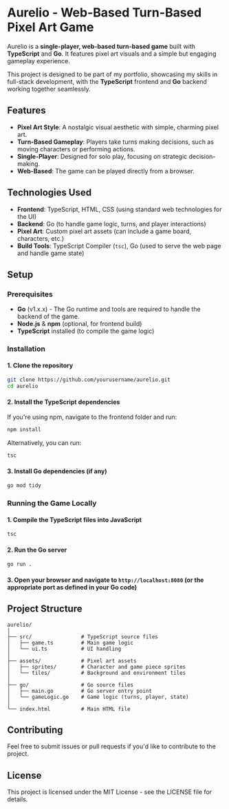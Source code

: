 # Aurelio - Web-Based Turn-Based Pixel Art Game

Aurelio is a **single-player, web-based turn-based game** built with **TypeScript** and **Go**. It features pixel art visuals and a simple but engaging gameplay experience.

This project is designed to be part of my portfolio, showcasing my skills in full-stack development, with the **TypeScript** frontend and **Go** backend working together seamlessly.

## Features

- **Pixel Art Style**: A nostalgic visual aesthetic with simple, charming pixel art.
- **Turn-Based Gameplay**: Players take turns making decisions, such as moving characters or performing actions.
- **Single-Player**: Designed for solo play, focusing on strategic decision-making.
- **Web-Based**: The game can be played directly from a browser.

## Technologies Used

- **Frontend**: TypeScript, HTML, CSS (using standard web technologies for the UI)
- **Backend**: Go (to handle game logic, turns, and player interactions)
- **Pixel Art**: Custom pixel art assets (can include a game board, characters, etc.)
- **Build Tools**: TypeScript Compiler (`tsc`), Go (used to serve the web page and handle game state)

## Setup

### Prerequisites

- **Go** (v1.x.x) - The Go runtime and tools are required to handle the backend of the game.
- **Node.js** & **npm** (optional, for frontend build)
- **TypeScript** installed (to compile the game logic)

### Installation

#### 1. Clone the repository

```bash
git clone https://github.com/yourusername/aurelio.git
cd aurelio
```

#### 2. Install the TypeScript dependencies

If you're using npm, navigate to the frontend folder and run:

```bash
npm install
```

Alternatively, you can run:

```bash
tsc
```

#### 3. Install Go dependencies (if any)

```bash
go mod tidy
```

### Running the Game Locally

#### 1. Compile the TypeScript files into JavaScript

```bash
tsc
```

#### 2. Run the Go server

```bash
go run .
```

#### 3. Open your browser and navigate to ```http://localhost:8080``` (or the appropriate port as defined in your Go code)

## Project Structure

```text
aurelio/
│
├── src/                # TypeScript source files
│   ├── game.ts         # Main game logic
│   └── ui.ts           # UI handling
│
├── assets/             # Pixel art assets
│   ├── sprites/        # Character and game piece sprites
│   └── tiles/          # Background and environment tiles
│
├── go/                 # Go source files
│   ├── main.go         # Go server entry point
│   └── gameLogic.go    # Game logic (turns, player, state)
│
└── index.html          # Main HTML file
```

## Contributing

Feel free to submit issues or pull requests if you'd like to contribute to the project.

## License

This project is licensed under the MIT License - see the LICENSE file for details.
